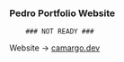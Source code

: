 ### Pedro Portfolio Website

        ### NOT READY ###



Website -> <a href="https://camargo-dev.vercel.app/" target="_blank">camargo.dev</a>